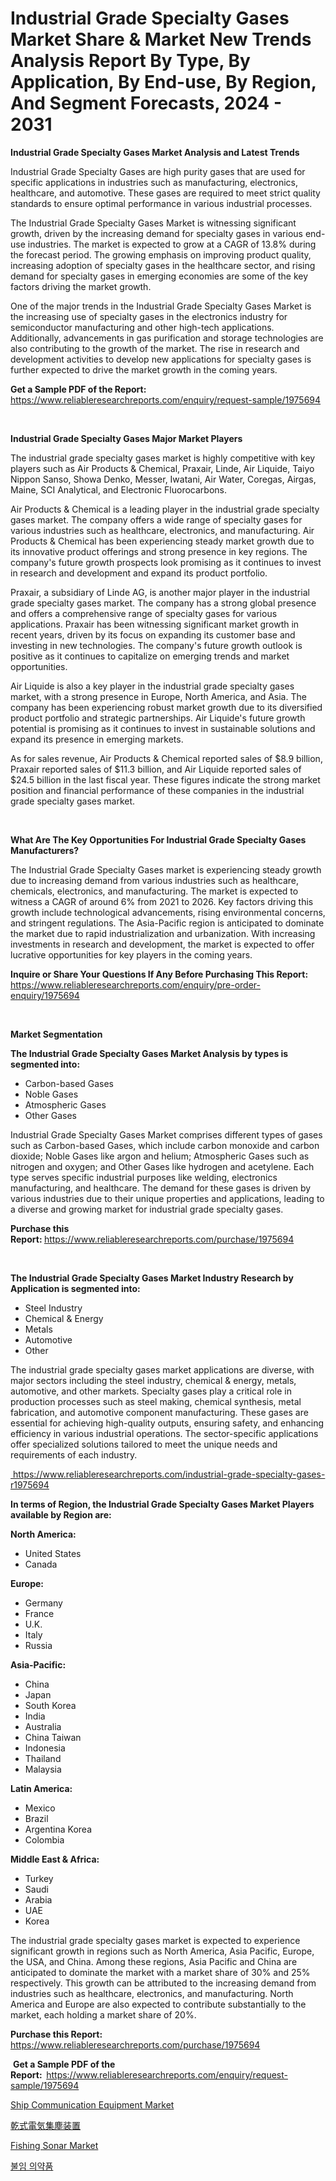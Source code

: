 <p><h1>Industrial Grade Specialty Gases Market Share & Market New Trends Analysis Report By Type, By Application, By End-use, By Region, And Segment Forecasts, 2024 - 2031</h1></p><p><strong>Industrial Grade Specialty Gases Market Analysis and Latest Trends</strong></p>
<p><p>Industrial Grade Specialty Gases are high purity gases that are used for specific applications in industries such as manufacturing, electronics, healthcare, and automotive. These gases are required to meet strict quality standards to ensure optimal performance in various industrial processes.</p><p>The Industrial Grade Specialty Gases Market is witnessing significant growth, driven by the increasing demand for specialty gases in various end-use industries. The market is expected to grow at a CAGR of 13.8% during the forecast period. The growing emphasis on improving product quality, increasing adoption of specialty gases in the healthcare sector, and rising demand for specialty gases in emerging economies are some of the key factors driving the market growth.</p><p>One of the major trends in the Industrial Grade Specialty Gases Market is the increasing use of specialty gases in the electronics industry for semiconductor manufacturing and other high-tech applications. Additionally, advancements in gas purification and storage technologies are also contributing to the growth of the market. The rise in research and development activities to develop new applications for specialty gases is further expected to drive the market growth in the coming years.</p></p>
<p><strong>Get a Sample PDF of the Report:&nbsp;</strong> <a href="https://www.reliableresearchreports.com/enquiry/request-sample/1975694">https://www.reliableresearchreports.com/enquiry/request-sample/1975694</a></p>
<p>&nbsp;</p>
<p><strong>Industrial Grade Specialty Gases Major Market Players</strong></p>
<p><p>The industrial grade specialty gases market is highly competitive with key players such as Air Products & Chemical, Praxair, Linde, Air Liquide, Taiyo Nippon Sanso, Showa Denko, Messer, Iwatani, Air Water, Coregas, Airgas, Maine, SCI Analytical, and Electronic Fluorocarbons. </p><p>Air Products & Chemical is a leading player in the industrial grade specialty gases market. The company offers a wide range of specialty gases for various industries such as healthcare, electronics, and manufacturing. Air Products & Chemical has been experiencing steady market growth due to its innovative product offerings and strong presence in key regions. The company's future growth prospects look promising as it continues to invest in research and development and expand its product portfolio.</p><p>Praxair, a subsidiary of Linde AG, is another major player in the industrial grade specialty gases market. The company has a strong global presence and offers a comprehensive range of specialty gases for various applications. Praxair has been witnessing significant market growth in recent years, driven by its focus on expanding its customer base and investing in new technologies. The company's future growth outlook is positive as it continues to capitalize on emerging trends and market opportunities.</p><p>Air Liquide is also a key player in the industrial grade specialty gases market, with a strong presence in Europe, North America, and Asia. The company has been experiencing robust market growth due to its diversified product portfolio and strategic partnerships. Air Liquide's future growth potential is promising as it continues to invest in sustainable solutions and expand its presence in emerging markets.</p><p>As for sales revenue, Air Products & Chemical reported sales of $8.9 billion, Praxair reported sales of $11.3 billion, and Air Liquide reported sales of $24.5 billion in the last fiscal year. These figures indicate the strong market position and financial performance of these companies in the industrial grade specialty gases market.</p></p>
<p>&nbsp;</p>
<p><strong>What Are The Key Opportunities For Industrial Grade Specialty Gases Manufacturers?</strong></p>
<p><p>The Industrial Grade Specialty Gases market is experiencing steady growth due to increasing demand from various industries such as healthcare, chemicals, electronics, and manufacturing. The market is expected to witness a CAGR of around 6% from 2021 to 2026. Key factors driving this growth include technological advancements, rising environmental concerns, and stringent regulations. The Asia-Pacific region is anticipated to dominate the market due to rapid industrialization and urbanization. With increasing investments in research and development, the market is expected to offer lucrative opportunities for key players in the coming years.</p></p>
<p><strong>Inquire or Share Your Questions If Any Before Purchasing This Report:</strong> <a href="https://www.reliableresearchreports.com/enquiry/pre-order-enquiry/1975694">https://www.reliableresearchreports.com/enquiry/pre-order-enquiry/1975694</a></p>
<p>&nbsp;</p>
<p><strong>Market Segmentation</strong></p>
<p><strong>The Industrial Grade Specialty Gases Market Analysis by types is segmented into:</strong></p>
<p><ul><li>Carbon-based Gases</li><li>Noble Gases</li><li>Atmospheric Gases</li><li>Other Gases</li></ul></p>
<p><p>Industrial Grade Specialty Gases Market comprises different types of gases such as Carbon-based Gases, which include carbon monoxide and carbon dioxide; Noble Gases like argon and helium; Atmospheric Gases such as nitrogen and oxygen; and Other Gases like hydrogen and acetylene. Each type serves specific industrial purposes like welding, electronics manufacturing, and healthcare. The demand for these gases is driven by various industries due to their unique properties and applications, leading to a diverse and growing market for industrial grade specialty gases.</p></p>
<p><strong>Purchase this Report:&nbsp;</strong><a href="https://www.reliableresearchreports.com/purchase/1975694">https://www.reliableresearchreports.com/purchase/1975694</a></p>
<p>&nbsp;</p>
<p><strong>The Industrial Grade Specialty Gases Market Industry Research by Application is segmented into:</strong></p>
<p><ul><li>Steel Industry</li><li>Chemical & Energy</li><li>Metals</li><li>Automotive</li><li>Other</li></ul></p>
<p><p>The industrial grade specialty gases market applications are diverse, with major sectors including the steel industry, chemical & energy, metals, automotive, and other markets. Specialty gases play a critical role in production processes such as steel making, chemical synthesis, metal fabrication, and automotive component manufacturing. These gases are essential for achieving high-quality outputs, ensuring safety, and enhancing efficiency in various industrial operations. The sector-specific applications offer specialized solutions tailored to meet the unique needs and requirements of each industry.</p></p>
<p><a href="https://www.reliableresearchreports.com/industrial-grade-specialty-gases-r1975694">&nbsp;https://www.reliableresearchreports.com/industrial-grade-specialty-gases-r1975694</a></p>
<p><strong>In terms of Region, the Industrial Grade Specialty Gases Market Players available by Region are:</strong></p>
<p>
    <p> <strong> North America: </strong>
        <ul>
            <li>United States</li>
            <li>Canada</li>
        </ul>
        </p> 
    <p> <strong> Europe: </strong>
        <ul>
            <li>Germany</li>
            <li>France</li>
            <li>U.K.</li>
            <li>Italy</li>
            <li>Russia</li>
        </ul>
        </p> 
    <p> <strong> Asia-Pacific: </strong>
        <ul>
            <li>China</li>
            <li>Japan</li>
            <li>South Korea</li>
            <li>India</li>
            <li>Australia</li>
            <li>China Taiwan</li>
            <li>Indonesia</li>
            <li>Thailand</li>
            <li>Malaysia</li>
        </ul>
        </p> 
    <p> <strong> Latin America: </strong>
        <ul>
            <li>Mexico</li>
            <li>Brazil</li>
            <li>Argentina Korea</li>
            <li>Colombia</li>
        </ul>
        </p> 
    <p> <strong> Middle East & Africa: </strong>
        <ul>
            <li>Turkey</li>
            <li>Saudi</li>
            <li>Arabia</li>
            <li>UAE</li>
            <li>Korea</li>
        </ul>
    </p>
    </p>
<p><p>The industrial grade specialty gases market is expected to experience significant growth in regions such as North America, Asia Pacific, Europe, the USA, and China. Among these regions, Asia Pacific and China are anticipated to dominate the market with a market share of 30% and 25% respectively. This growth can be attributed to the increasing demand from industries such as healthcare, electronics, and manufacturing. North America and Europe are also expected to contribute substantially to the market, each holding a market share of 20%.</p></p>
<p><strong>Purchase this Report: </strong><a href="https://www.reliableresearchreports.com/purchase/1975694">https://www.reliableresearchreports.com/purchase/1975694</a></p>
<p>&nbsp;<strong>Get a Sample PDF of the Report:&nbsp;&nbsp;</strong><a href="https://www.reliableresearchreports.com/enquiry/request-sample/1975694">https://www.reliableresearchreports.com/enquiry/request-sample/1975694</a></p>
<p><strong></strong></p>
<p><p><a href="https://github.com/gladysalidde/Market-Research-Report-List-2/blob/main/ship-communication-equipment-market.md">Ship Communication Equipment Market</a></p><p><a href="https://github.com/ycmtqqhvk3273/Market-Research-Report-List-3/blob/main/35522125406.md">乾式電気集塵装置</a></p><p><a href="https://github.com/dimitrishawkinswaynenp91rgz/Market-Research-Report-List-3/blob/main/fishing-sonar-market.md">Fishing Sonar Market</a></p><p><a href="https://github.com/rsg307664904/Market-Research-Report-List-3/blob/main/96509549683.md">불임 의약품</a></p></p>